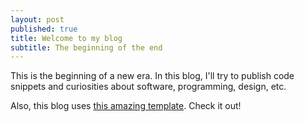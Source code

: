 ```yaml
---
layout: post
published: true
title: Welcome to my blog
subtitle: The beginning of the end
---
```

This is the beginning of a new era. In this blog, I'll try to publish code snippets and curiosities about software, programming, design, etc.

Also, this blog uses [this amazing template](http://deanattali.com/beautiful-jekyll/). Check it out!
